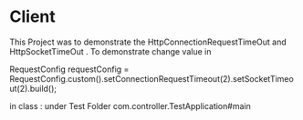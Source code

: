 # Client

This Project was to demonstrate the HttpConnectionRequestTimeOut and HttpSocketTimeOut .
To demonstrate change value in 

RequestConfig requestConfig = RequestConfig.custom().setConnectionRequestTimeout(2).setSocketTimeout(2).build();

in class :
under Test Folder
com.controller.TestApplication#main
